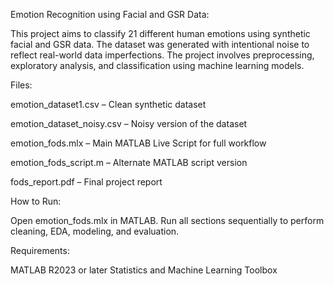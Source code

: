 Emotion Recognition using Facial and GSR Data:

This project aims to classify 21 different human emotions using synthetic facial and GSR data. The dataset was generated with intentional noise to reflect real-world data imperfections. The project involves preprocessing, exploratory analysis, and classification using machine learning models.

Files:

emotion_dataset1.csv – Clean synthetic dataset

emotion_dataset_noisy.csv – Noisy version of the dataset

emotion_fods.mlx – Main MATLAB Live Script for full workflow

emotion_fods_script.m – Alternate MATLAB script version

fods_report.pdf – Final project report

How to Run:

Open emotion_fods.mlx in MATLAB.
Run all sections sequentially to perform cleaning, EDA, modeling, and evaluation.

Requirements:

MATLAB R2023 or later
Statistics and Machine Learning Toolbox

